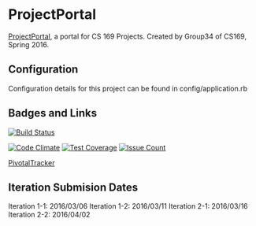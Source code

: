 # ProjectPortal

[ProjectPortal](http://cs169-projectportal.herokuapp.com/), a portal for CS 169 Projects. Created by Group34 of CS169, Spring 2016.

## Configuration

Configuration details for this project can be found in config/application.rb

## Badges and Links

[![Build Status](https://travis-ci.org/cs169-group34/project-portal-169.svg?branch=master)](https://travis-ci.org/cs169-group34/project-portal-169)

[![Code Climate](https://codeclimate.com/github/cs169-group34/project-portal-169/badges/gpa.svg)](https://codeclimate.com/github/cs169-group34/project-portal-169)
[![Test Coverage](https://codeclimate.com/github/cs169-group34/project-portal-169/badges/coverage.svg)](https://codeclimate.com/github/cs169-group34/project-portal-169/coverage)
[![Issue Count](https://codeclimate.com/github/cs169-group34/project-portal-169/badges/issue_count.svg)](https://codeclimate.com/github/cs169-group34/project-portal-169)

[PivotalTracker](https://www.pivotaltracker.com/n/projects/1549389)

## Iteration Submision Dates

Iteration 1-1: 2016/03/06
Iteration 1-2: 2016/03/11 
Iteration 2-1: 2016/03/16
Iteration 2-2: 2016/04/02